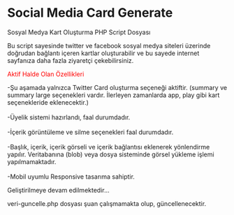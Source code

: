 # Social Media Card Generate

Sosyal Medya Kart Oluşturma PHP Script Dosyası



Bu script sayesinde twitter ve facebook sosyal medya siteleri üzerinde doğrudan bağlantı içeren kartlar oluşturabilir ve bu sayede internet sayfanıza daha fazla ziyaretçi çekebilirsiniz. 
<p style="color:red;">Aktif Halde Olan Özellikleri</p>
-Şu aşamada yalnızca Twitter Card oluşturma seçeneği aktiftir. (summary ve summary large seçenekleri vardır. İlerleyen zamanlarda app, play gibi kart seçenekleride eklenecektir.)<br/><br/>
-Üyelik sistemi hazırlandı, faal durumdadır.<br/><br/>
-İçerik görüntüleme ve silme seçenekleri faal durumdadır.<br/><br/>
-Başlık, içerik, içerik görseli ve içerik bağlantısı eklenerek yönlendirme yapılır. Veritabanına (blob) veya dosya sisteminde görsel yükleme işlemi yapılmamaktadır.<br/><br/>
-Mobil uyumlu Responsive tasarıma sahiptir.<br/>

Geliştirilmeye devam edilmektedir...

veri-guncelle.php dosyası şuan çalışmamakta olup, güncellenecektir.

